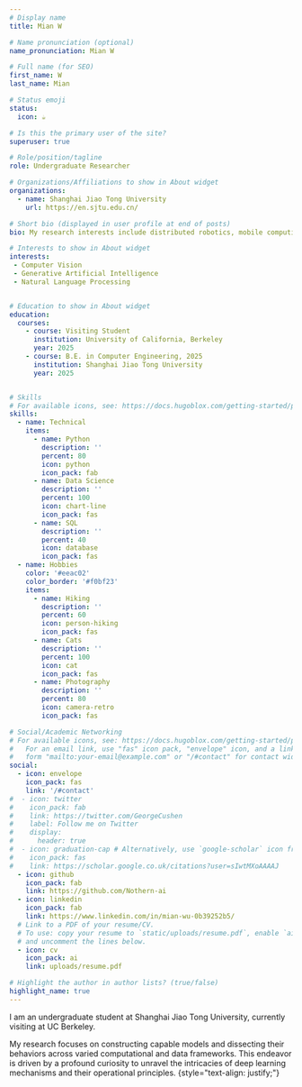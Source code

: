 ```yaml
---
# Display name
title: Mian W

# Name pronunciation (optional)
name_pronunciation: Mian W

# Full name (for SEO)
first_name: W
last_name: Mian

# Status emoji
status:
  icon: ☕️

# Is this the primary user of the site?
superuser: true

# Role/position/tagline
role: Undergraduate Researcher

# Organizations/Affiliations to show in About widget
organizations:
  - name: Shanghai Jiao Tong University
    url: https://en.sjtu.edu.cn/

# Short bio (displayed in user profile at end of posts)
bio: My research interests include distributed robotics, mobile computing and programmable matter.

# Interests to show in About widget
interests:
 - Computer Vision
 - Generative Artificial Intelligence
 - Natural Language Processing


# Education to show in About widget
education:
  courses:
    - course: Visiting Student
      institution: University of California, Berkeley
      year: 2025
    - course: B.E. in Computer Engineering, 2025
      institution: Shanghai Jiao Tong University
      year: 2025


# Skills
# For available icons, see: https://docs.hugoblox.com/getting-started/page-builder/#icons
skills:
  - name: Technical
    items:
      - name: Python
        description: ''
        percent: 80
        icon: python
        icon_pack: fab
      - name: Data Science
        description: ''
        percent: 100
        icon: chart-line
        icon_pack: fas
      - name: SQL
        description: ''
        percent: 40
        icon: database
        icon_pack: fas
  - name: Hobbies
    color: '#eeac02'
    color_border: '#f0bf23'
    items:
      - name: Hiking
        description: ''
        percent: 60
        icon: person-hiking
        icon_pack: fas
      - name: Cats
        description: ''
        percent: 100
        icon: cat
        icon_pack: fas
      - name: Photography
        description: ''
        percent: 80
        icon: camera-retro
        icon_pack: fas

# Social/Academic Networking
# For available icons, see: https://docs.hugoblox.com/getting-started/page-builder/#icons
#   For an email link, use "fas" icon pack, "envelope" icon, and a link in the
#   form "mailto:your-email@example.com" or "/#contact" for contact widget.
social:
  - icon: envelope
    icon_pack: fas
    link: '/#contact'
#  - icon: twitter
#    icon_pack: fab
#    link: https://twitter.com/GeorgeCushen
#    label: Follow me on Twitter
#    display:
#      header: true
#  - icon: graduation-cap # Alternatively, use `google-scholar` icon from `ai` icon pack
#    icon_pack: fas
#    link: https://scholar.google.co.uk/citations?user=sIwtMXoAAAAJ
  - icon: github
    icon_pack: fab
    link: https://github.com/Nothern-ai
  - icon: linkedin
    icon_pack: fab
    link: https://www.linkedin.com/in/mian-wu-0b39252b5/
  # Link to a PDF of your resume/CV.
  # To use: copy your resume to `static/uploads/resume.pdf`, enable `ai` icons in `params.yaml`,
  # and uncomment the lines below.
  - icon: cv
    icon_pack: ai
    link: uploads/resume.pdf

# Highlight the author in author lists? (true/false)
highlight_name: true
---
```


I am an undergraduate student at Shanghai Jiao Tong University, currently visiting at UC Berkeley. 

My research focuses on constructing capable models and dissecting their behaviors across varied computational and data frameworks. This endeavor is driven by a profound curiosity to unravel the intricacies of deep learning mechanisms and their operational principles. 
{style="text-align: justify;"}
